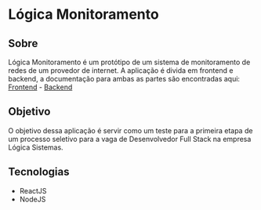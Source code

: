 # Lógica Monitoramento

## Sobre

Lógica Monitoramento é um protótipo de um sistema de monitoramento de redes de um provedor de internet. A aplicação é divida em frontend e backend, a documentação para ambas as partes são encontradas aqui: [Frontend](frontend/README.md) - [Backend](backend/README.md)

## Objetivo

O objetivo dessa aplicação é servir como um teste para a primeira etapa de um processo seletivo para a vaga de Desenvolvedor Full Stack na empresa Lógica Sistemas.

## Tecnologias

- ReactJS
- NodeJS